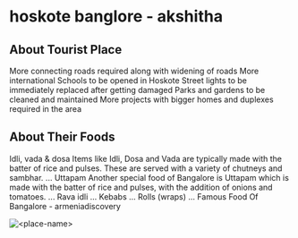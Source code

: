 # hoskote banglore - akshitha

## About Tourist Place
More connecting roads required along with widening of roads
More international Schools to be opened in Hoskote
Street lights to be immediately replaced after getting damaged
Parks and gardens to be cleaned and maintained
More projects with bigger homes and duplexes required in the area

## About Their Foods
Idli, vada & dosa Items like Idli, Dosa and Vada are typically made with the batter of rice and pulses. These are served with a variety of chutneys and sambhar. ...
Uttapam Another special food of Bangalore is Uttapam which is made with the batter of rice and pulses, with the addition of onions and tomatoes. ...
Rava idli ...
Kebabs ...
Rolls (wraps) ...
Famous Food Of Bangalore - armeniadiscovery

<img align="center" src="https://i.pinimg.com/originals/6e/cb/29/6ecb298984b5d3403011acf3593f30ab.jpg" alt="<place-name>"/>

<!--Example: <img align="center" src="https://lotustours.in/assets/img/taj/photo-room-detail-1.jpg" alt="Taj Mahal"/> -->

